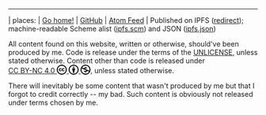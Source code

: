 ---

| places:
| [Go home!](/)
| [GitHub](https://github.com/siiky)
| [Atom Feed](/atom.xml)
| Published on IPFS ([redirect](/ipfs.html)); machine-readable Scheme alist ([ipfs.scm](/ipfs.scm)) and JSON ([ipfs.json](/ipfs.json))

All content found on this website, written or otherwise, should've been
produced by me. Code is release under the terms of the [UNLICENSE], unless
stated otherwise. Content other than code is released under
<a href="http://creativecommons.org/licenses/by-nc/4.0" target="_blank" rel="license noopener noreferrer" style="display:inline-block;">
CC BY-NC 4.0
<img style="height:20px!important;vertical-align:text-bottom" src="assets/cc.svg">
<img style="height:20px!important;vertical-align:text-bottom" src="assets/by.svg">
<img style="height:20px!important;vertical-align:text-bottom" src="assets/nc.svg">
</a>, unless stated otherwise.

There will inevitably be some content that wasn't produced by me but that I
forgot to credit correctly -- my bad. Such content is obviously not released
under terms chosen by me.

[UNLICENSE]: https://unlicense.org
